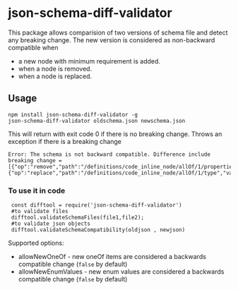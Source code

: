 json-schema-diff-validator
==========================

This package allows comparision of two versions of schema file and detect any breaking change. The new version is considered as non-backward compatible when

* a new node with minimum requirement is added.
* when a node is removed.
* when a node is replaced.

Usage
-----

```
npm install json-schema-diff-validator -g
json-schema-diff-validator oldschema.json newschema.json
```

This will return with exit code 0 if there is no breaking change.
Throws an exception if there is a breaking change

```
Error: The schema is not backward compatible. Difference include breaking change =
[{"op":"remove","path":"/definitions/code_inline_node/allOf/1/properties"},{"op":"replace","path":"/definitions/code_inline_node/allOf/1/type","value":"string"}]
```

### To use it in code

```
 const difftool = require('json-schema-diff-validator')
 #to validate files
 difftool.validateSchemaFiles(file1,file2);
 #to validate json objects
 difftool.validateSchemaCompatibility(oldjson , newjson)
```

Supported options:

 * allowNewOneOf - new oneOf items are considered a backwards compatible change (`false` by default)
 * allowNewEnumValues - new enum values are considered a backwards compatible change (`false` by default)
